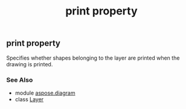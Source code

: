 ﻿---
title: print property
second_title: Aspose.Diagram for Python via .NET API References
description: 
type: docs
weight: 120
url: /python-net/aspose.diagram/layer/print/
is_root: false
---

## print property


Specifies whether shapes belonging to the layer are printed when the drawing is printed.

### See Also
* module [aspose.diagram](../../)
* class [Layer](/diagram/python-net/aspose.diagram/layer)
